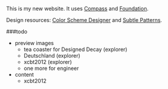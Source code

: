 This is my new website. It uses [Compass](http://compass-style.org/) and [Foundation](http://foundation.zurb.com/).

Design resources: [Color Scheme Designer](http://colorschemedesigner.com/) and [Subtle Patterns](http://subtlepatterns.com/).


###todo

- preview images
    - tea coaster for Designed Decay (explorer)
    - Deutschland (explorer)
    - xcbt2012 (explorer)
    - one more for engineer
- content
    - xcbt2012
